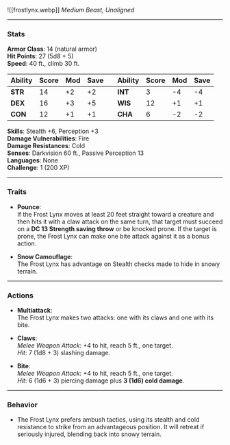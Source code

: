 
![[frostlynx.webp]]
_Medium Beast, Unaligned_

---

### **Stats**
**Armor Class**: 14 (natural armor)  
**Hit Points**: 27 (5d8 + 5)  
**Speed**: 40 ft., climb 30 ft.

| **Ability** | **Score** | **Mod** | **Save** |     | **Ability** | **Score** | **Mod** | **Save** |
| ----------- | --------- | ------- | -------- | --- | ----------- | --------- | ------- | -------- |
| **STR**     | 14        | +2      | +2       |     | **INT**     | 3         | -4      | -4       |
| **DEX**     | 16        | +3      | +5       |     | **WIS**     | 12        | +1      | +1       |
| **CON**     | 12        | +1      | +1       |     | **CHA**     | 6         | -2      | -2       |

**Skills**: Stealth +6, Perception +3  
**Damage Vulnerabilities**: Fire  
**Damage Resistances**: Cold  
**Senses**: Darkvision 60 ft., Passive Perception 13  
**Languages**: None  
**Challenge**: 1 (200 XP)

---

### **Traits**

- **Pounce**:  
  If the Frost Lynx moves at least 20 feet straight toward a creature and then hits it with a claw attack on the same turn, that target must succeed on a **DC 13 Strength saving throw** or be knocked prone. If the target is prone, the Frost Lynx can make one bite attack against it as a bonus action.

- **Snow Camouflage**:  
  The Frost Lynx has advantage on Stealth checks made to hide in snowy terrain.

---

### **Actions**

- **Multiattack**:  
  The Frost Lynx makes two attacks: one with its claws and one with its bite.

- **Claws**:  
  _Melee Weapon Attack_: +4 to hit, reach 5 ft., one target.  
  _Hit_: 7 (1d8 + 3) slashing damage.

- **Bite**:  
  _Melee Weapon Attack_: +4 to hit, reach 5 ft., one target.  
  _Hit_: 6 (1d6 + 3) piercing damage plus **3 (1d6) cold damage**.

---

### **Behavior**

- The Frost Lynx prefers ambush tactics, using its stealth and cold resistance to strike from an advantageous position. It will retreat if seriously injured, blending back into snowy terrain.
